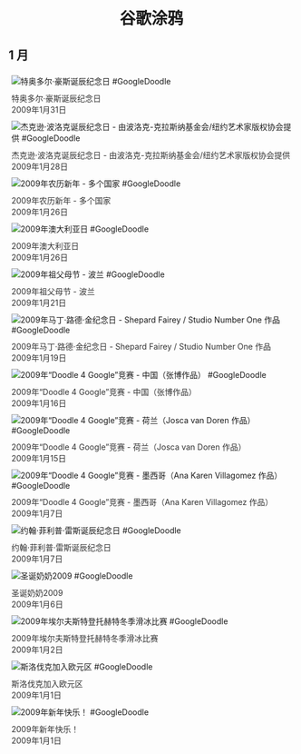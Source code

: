 
<h1 align="center"> 谷歌涂鸦 </h1>




## 1 月

<div class="image">


<img src="https://lh3.googleusercontent.com/1U126v6sUmYQKCvmEvtFnYw0p6f-2tBQNbxKen_xY1f3ATOEBmjKHBBzGbX1hhtfDBluXyubI92swovMCwLzbwUZPY1E84E9q7we_p3Z1A=s660" alt="特奥多尔·豪斯诞辰纪念日 #GoogleDoodle" style="margin: 5px"/>
<div class="info" style="font-size: 14px; color:#333333; margin:5px"><div class="title">特奥多尔·豪斯诞辰纪念日</div><div class="date">2009年1月31日</div></div>

<img src="https://lh3.googleusercontent.com/jHUDinnevG6pxQu6hLdIp65EjVTREV9ZVCWJzZY5y1YthcJKYSY51S03B1bflVYIXjiz52D69YA5XASsSeMzhh8Y9zuj7PVGBFaZpNAY=s660" alt="杰克逊·波洛克诞辰纪念日 - 由波洛克-克拉斯纳基金会/纽约艺术家版权协会提供 #GoogleDoodle" style="margin: 5px"/>
<div class="info" style="font-size: 14px; color:#333333; margin:5px"><div class="title">杰克逊·波洛克诞辰纪念日 - 由波洛克-克拉斯纳基金会/纽约艺术家版权协会提供</div><div class="date">2009年1月28日</div></div>

<img src="https://lh3.googleusercontent.com/nMGa8QuRB6V3SXhkovw8Wqv3fBlFEqtecOWsdzWMPdaMOPC5ZE1IfpN78u7skONQoOUHS8oHeU1zI6N3jtRXXDSyebs0-lZU3BDHSpcu=s660" alt="2009年农历新年 - 多个国家 #GoogleDoodle" style="margin: 5px"/>
<div class="info" style="font-size: 14px; color:#333333; margin:5px"><div class="title">2009年农历新年 - 多个国家</div><div class="date">2009年1月26日</div></div>

<img src="https://lh3.googleusercontent.com/kchs7abDeuBAGb-Z6b9SBJ30T-Jc9uuUrefb6TN-xml4wvtPvTX5O7vHpJFst_aQdw0kp2-1PUUbU_jNl5KMGOih1ixRbu5A6IgkwAiZ=s660" alt="2009年澳大利亚日 #GoogleDoodle" style="margin: 5px"/>
<div class="info" style="font-size: 14px; color:#333333; margin:5px"><div class="title">2009年澳大利亚日</div><div class="date">2009年1月26日</div></div>

<img src="https://lh3.googleusercontent.com/nLGm1q6kvjgWXoiwjPxHJKikugeRpSxDTl-HS0nCAuPWVPp_ykiQrGVhKcPcLHz6A_QIgC_ja5mXFAr-605qMIYtq5VPsi8TrkJAfZH6=s660" alt="2009年祖父母节 - 波兰 #GoogleDoodle" style="margin: 5px"/>
<div class="info" style="font-size: 14px; color:#333333; margin:5px"><div class="title">2009年祖父母节 - 波兰</div><div class="date">2009年1月21日</div></div>

<img src="https://www.google.com/logos/2009/mlk09.gif" alt="2009年马丁·路德·金纪念日 - Shepard Fairey / Studio Number One 作品 #GoogleDoodle" style="margin: 5px"/>
<div class="info" style="font-size: 14px; color:#333333; margin:5px"><div class="title">2009年马丁·路德·金纪念日 - Shepard Fairey / Studio Number One 作品</div><div class="date">2009年1月19日</div></div>

<img src="https://www.google.com/logos/2009/cn_doodle4google09v.gif" alt="2009年“Doodle 4 Google”竞赛 - 中国（张博作品） #GoogleDoodle" style="margin: 5px"/>
<div class="info" style="font-size: 14px; color:#333333; margin:5px"><div class="title">2009年“Doodle 4 Google”竞赛 - 中国（张博作品）</div><div class="date">2009年1月16日</div></div>

<img src="https://lh3.googleusercontent.com/7UtA_BBXtN8PjlU8yBk1GtZJKMGUfka2oQ57buvULNGjv9V-XKrhMg6MaufYGySeeczSB06MhotEHgJax2lenI-JYH4Dj4RckPN2Ld9M=s660" alt="2009年“Doodle 4 Google”竞赛 - 荷兰（Josca van Doren 作品） #GoogleDoodle" style="margin: 5px"/>
<div class="info" style="font-size: 14px; color:#333333; margin:5px"><div class="title">2009年“Doodle 4 Google”竞赛 - 荷兰（Josca van Doren 作品）</div><div class="date">2009年1月15日</div></div>

<img src="https://www.google.com/logos/2009/d4gmexico08.gif" alt="2009年“Doodle 4 Google”竞赛 - 墨西哥（Ana Karen Villagomez 作品） #GoogleDoodle" style="margin: 5px"/>
<div class="info" style="font-size: 14px; color:#333333; margin:5px"><div class="title">2009年“Doodle 4 Google”竞赛 - 墨西哥（Ana Karen Villagomez 作品）</div><div class="date">2009年1月7日</div></div>

<img src="https://lh3.googleusercontent.com/5W4jS7iNRo-ZgeiFWTOXmbAQnNjExX2QWgiStTAKIQnvnaomAdRqwe2anEY6MHXg5pzVe_Ax0P1QIaG2M8n9RKxRxYRNSAb4QvgEUiM=s660" alt="约翰·菲利普·雷斯诞辰纪念日 #GoogleDoodle" style="margin: 5px"/>
<div class="info" style="font-size: 14px; color:#333333; margin:5px"><div class="title">约翰·菲利普·雷斯诞辰纪念日</div><div class="date">2009年1月7日</div></div>

<img src="https://lh3.googleusercontent.com/P3aQPXU6u-HIeH3Bv6oL_ibWBCgwqt9125-LvO49gc5qZ0udVHIsYDAX5k5Dabgyy7AzfWNHH0dbp_ODtKQPTU7tFqqmlVC0enR5u0IL=s660" alt="圣诞奶奶2009 #GoogleDoodle" style="margin: 5px"/>
<div class="info" style="font-size: 14px; color:#333333; margin:5px"><div class="title">圣诞奶奶2009</div><div class="date">2009年1月6日</div></div>

<img src="https://lh3.googleusercontent.com/Ps6GctrFDDNz0HAdD0LkRMeIjVytYtZ6WMZQZhsCPxid78TF7LKkYYDM0Bj2bqZS5kHrWUd9kolfDVKS7yfuP-jkPS6WtwHJpb8h0OQJCw=s660" alt="2009年埃尔夫斯特登托赫特冬季滑冰比赛 #GoogleDoodle" style="margin: 5px"/>
<div class="info" style="font-size: 14px; color:#333333; margin:5px"><div class="title">2009年埃尔夫斯特登托赫特冬季滑冰比赛</div><div class="date">2009年1月2日</div></div>

<img src="https://lh3.googleusercontent.com/wgo9rRLggidxxZwyJjkKwImjlamNiPL7vfpDaOOmyP9TdGTmvpYNh2tq6wk56yCAeoTbrmvKJTbdUZHe9B83fbMaZjIXFKhpLDizoRa5=s660" alt="斯洛伐克加入欧元区 #GoogleDoodle" style="margin: 5px"/>
<div class="info" style="font-size: 14px; color:#333333; margin:5px"><div class="title">斯洛伐克加入欧元区</div><div class="date">2009年1月1日</div></div>

<img src="https://lh3.googleusercontent.com/iuRfebOfC7oxq-WxTxDkc01aPdqNdp1AVdFSt61q-qgafauWASCiEHtAPivPsno3TiWg417LJx6_mNvUBaoueY5uUIJlaXBk4AkpZ7UY=s660" alt="2009年新年快乐！ #GoogleDoodle" style="margin: 5px"/>
<div class="info" style="font-size: 14px; color:#333333; margin:5px"><div class="title">2009年新年快乐！</div><div class="date">2009年1月1日</div></div>

</div>








